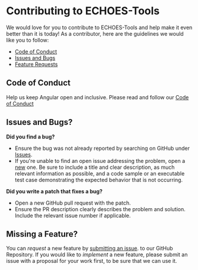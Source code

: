# Contributing to ECHOES-Tools

We would love for you to contribute to ECHOES-Tools and help make it even better than it is
today! As a contributor, here are the guidelines we would like you to follow:

 - [Code of Conduct](#code-of-conduct)
 - [Issues and Bugs](#issues-and-bugs)
 - [Feature Requests](#missing-a-feature)
 

## Code of Conduct
Help us keep Angular open and inclusive. Please read and follow our [Code of Conduct](https://github.com/CSUC/ECHOES-Tools/blob/master/CODE_OF_CONDUCT.md)

## Issues and Bugs?
**Did you find a bug?**

* Ensure the bug was not already reported by searching on GitHub under [Issues](https://github.com/CSUC/ECHOES-Tools/issues).
* If you're unable to find an open issue addressing the problem, open a [new](https://github.com/CSUC/ECHOES-Tools/issues/new?template=bug_report.md) one. Be sure to include a title and clear description, as much relevant information as possible, and a code sample or an executable test case demonstrating the expected behavior that is not occurring.

**Did you write a patch that fixes a bug?**

* Open a new GitHub pull request with the patch.
* Ensure the PR description clearly describes the problem and solution. Include the relevant issue number if applicable.


## Missing a Feature?
You can *request* a new feature by [submitting an issue](https://github.com/CSUC/ECHOES-Tools/issues). to our GitHub
Repository. If you would like to *implement* a new feature, please submit an issue with
a proposal for your work first, to be sure that we can use it.
